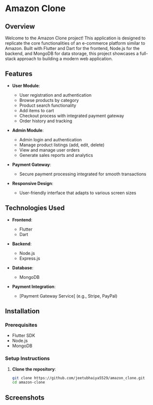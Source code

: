 # Amazon Clone

## Overview

Welcome to the Amazon Clone project! This application is designed to replicate the core functionalities of an e-commerce platform similar to Amazon. Built with Flutter and Dart for the frontend, Node.js for the backend, and MongoDB for data storage, this project showcases a full-stack approach to building a modern web application.

## Features

- **User Module**: 
  - User registration and authentication
  - Browse products by category
  - Product search functionality
  - Add items to cart
  - Checkout process with integrated payment gateway
  - Order history and tracking

- **Admin Module**:
  - Admin login and authentication
  - Manage product listings (add, edit, delete)
  - View and manage user orders
  - Generate sales reports and analytics

- **Payment Gateway**: 
  - Secure payment processing integrated for smooth transactions

- **Responsive Design**: 
  - User-friendly interface that adapts to various screen sizes

## Technologies Used

- **Frontend**: 
  - Flutter
  - Dart

- **Backend**: 
  - Node.js
  - Express.js

- **Database**: 
  - MongoDB

- **Payment Integration**: 
  - [Payment Gateway Service] (e.g., Stripe, PayPal)

## Installation

### Prerequisites

- Flutter SDK
- Node.js
- MongoDB

### Setup Instructions

1. **Clone the repository**:

   ```bash
   git clone https://github.com/jeetubhaiya5529/amazon_clone.git
   cd amazon-clone

## Screenshots

